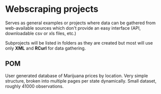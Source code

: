 # Webscraping projects

Serves as general examples or projects where data can be gathered from web-available sources which don't provide an easy interface (API, downloadable csv or xls files, etc.)

Subprojects will be listed in folders as they are created but most will use only **XML** and **RCurl** for data gathering. 

## POM

User generated database of Marijuana prices by location. Very simple structure, broken into multiple pages per state dynamically. Small dataset, roughly 41000 observations.